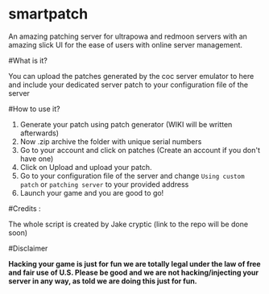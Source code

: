 # smartpatch
An amazing patching server for ultrapowa and redmoon servers with an amazing slick UI for the ease of users with online server management.

#What is it?

You can upload the patches generated by the coc server emulator to here and include your dedicated server patch to your configuration file of the server

#How to use it?

1. Generate your patch using patch generator (WIKI will be written afterwards)
2. Now .zip archive the folder with unique serial numbers
3. Go to your account and click on patches (Create an account if you don't have one)
4. Click on Upload and upload your patch.
5. Go to your configuration file of the server and change `Using custom patch` or `patching server` to your provided address
6. Launch your game and you are good to go!

#Credits : 

The whole script is created by Jake cryptic (link to the repo will be done soon)

#Disclaimer

**Hacking your game is just for fun we are totally legal under the law of free and fair use of U.S. Please be good and we are not hacking/injecting your server in any way, as told we are doing this just for fun.** 

